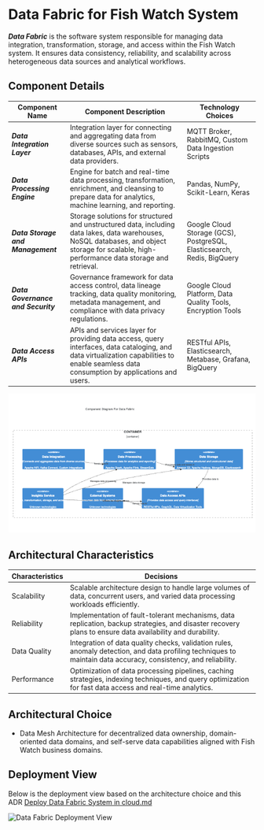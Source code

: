 # Data Fabric for Fish Watch System

***Data Fabric*** is the software system responsible for managing data integration, transformation, storage, and access within the Fish Watch system. It ensures data consistency, reliability, and scalability across heterogeneous data sources and analytical workflows.

## Component Details

| Component Name  | Component Description | Technology Choices |
| ------------- | ------------- | ------------- |
| ***Data Integration Layer***  | Integration layer for connecting and aggregating data from diverse sources such as sensors, databases, APIs, and external data providers. | MQTT Broker, RabbitMQ, Custom Data Ingestion Scripts |
| ***Data Processing Engine***  | Engine for batch and real-time data processing, transformation, enrichment, and cleansing to prepare data for analytics, machine learning, and reporting. | Pandas, NumPy, Scikit-Learn, Keras |
| ***Data Storage and Management***  | Storage solutions for structured and unstructured data, including data lakes, data warehouses, NoSQL databases, and object storage for scalable, high-performance data storage and retrieval. | Google Cloud Storage (GCS), PostgreSQL, Elasticsearch, Redis, BigQuery |
| ***Data Governance and Security***  | Governance framework for data access control, data lineage tracking, data quality monitoring, metadata management, and compliance with data privacy regulations. | Google Cloud Platform, Data Quality Tools, Encryption Tools |
| ***Data Access APIs***  | APIs and services layer for providing data access, query interfaces, data cataloging, and data virtualization capabilities to enable seamless data consumption by applications and users. | RESTful APIs, Elasticsearch, Metabase, Grafana, BigQuery |

![Data Fabric Component Diagram](../Assets/component-data-fabric.png)

## Architectural Characteristics

| Characteristics  | Decisions |
| ------------- | ------------- |
| Scalability  | Scalable architecture design to handle large volumes of data, concurrent users, and varied data processing workloads efficiently. |
| Reliability  | Implementation of fault-tolerant mechanisms, data replication, backup strategies, and disaster recovery plans to ensure data availability and durability. |
| Data Quality  | Integration of data quality checks, validation rules, anomaly detection, and data profiling techniques to maintain data accuracy, consistency, and reliability. |
| Performance  | Optimization of data processing pipelines, caching strategies, indexing techniques, and query optimization for fast data access and real-time analytics. |

## Architectural Choice

- Data Mesh Architecture for decentralized data ownership, domain-oriented data domains, and self-serve data capabilities aligned with Fish Watch business domains.

## Deployment View
Below is the deployment view based on the architecture choice and this ADR [Deploy Data Fabric System in cloud.md](https://github.com/example/adr-repo/blob/main/ADRs/Deploy%20Data%20Fabric%20System%20in%20cloud.md)

![Data Fabric Deployment View](https://example.com/data-fabric-deployment.png)
